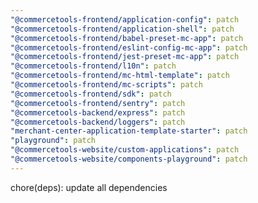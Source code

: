 ```yaml
---
"@commercetools-frontend/application-config": patch
"@commercetools-frontend/application-shell": patch
"@commercetools-frontend/babel-preset-mc-app": patch
"@commercetools-frontend/eslint-config-mc-app": patch
"@commercetools-frontend/jest-preset-mc-app": patch
"@commercetools-frontend/l10n": patch
"@commercetools-frontend/mc-html-template": patch
"@commercetools-frontend/mc-scripts": patch
"@commercetools-frontend/sdk": patch
"@commercetools-frontend/sentry": patch
"@commercetools-backend/express": patch
"@commercetools-backend/loggers": patch
"merchant-center-application-template-starter": patch
"playground": patch
"@commercetools-website/custom-applications": patch
"@commercetools-website/components-playground": patch
---
```


chore(deps): update all dependencies
